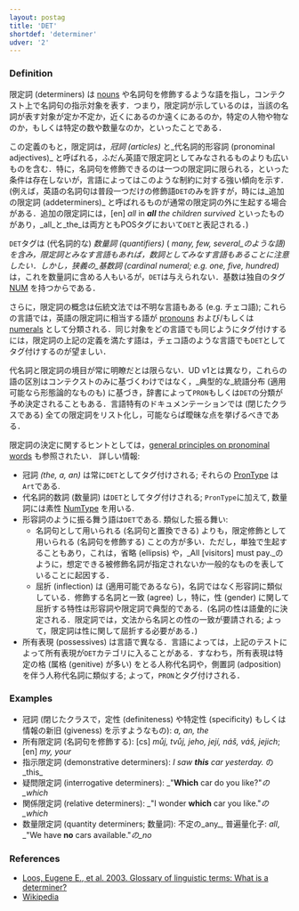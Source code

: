 ```yaml
---
layout: postag
title: 'DET'
shortdef: 'determiner'
udver: '2'
---
```


### Definition

限定詞 (determiners) は [nouns](NOUN) や名詞句を修飾するような語を指し，コンテクスト上で名詞句の指示対象を表す．つまり，限定詞が示しているのは，当該の名詞が表す対象が定か不定か，近くにあるのか遠くにあるのか，特定の人物や物なのか，もしくは特定の数や数量なのか，といったことである．

この定義のもと，限定詞は，_冠詞 (articles)_ と_代名詞的形容詞 (pronominal adjectives)_ と呼ばれる，ふだん英語で限定詞としてみなされるものよりも広いものを含む．特に，名詞句を修飾できるのは一つの限定詞に限られる，といった条件は存在しないが，言語によってはこのような制約に対する強い傾向を示す．(例えば，英語の名詞句は普段一つだけの修飾語`DET`のみを許すが，時には_追加の限定詞 (addeterminers)_ と呼ばれるものが通常の限定詞の外に生起する場合がある．追加の限定詞には，[en] _all_ in _<b>all</b> the children survived_ といったものがあり，_all_と_the_は両方ともPOSタグにおいて`DET`と表記される．)

`DET`タグは (代名詞的な) _数量詞 (quantifiers)_ ( _many, few, several_のような語) を含み，限定詞とみなす言語もあれば，数詞としてみなす言語もあることに注意したい．しかし，狭義の_基数詞 (cardinal numeral; e.g. one, five, hundred)_ は，これを数量詞に含める人もいるが，`DET`は与えられない．基数は独自のタグ [NUM]() を持つからである．

さらに，限定詞の概念は伝統文法では不明な言語もある (e.g. チェコ語); これらの言語では，英語の限定詞に相当する語が [pronouns](PRON) および/もしくは [numerals](NUM) として分類される．同じ対象をどの言語でも同じようにタグ付けするには，限定詞の上記の定義を満たす語は，チェコ語のような言語でも`DET`としてタグ付けするのが望ましい．

代名詞と限定詞の境目が常に明瞭だとは限らない．UD v1とは異なり，これらの語の区別はコンテクストのみに基づくわけではなく，_典型的な_統語分布 (適用可能なら形態論的なものも) に基づき，辞書によって`PRON`もしくは`DET`の分類が予め決定されることもある．言語特有のドキュメンテーションでは (閉じたクラスである) 全ての限定詞をリスト化し，可能ならば曖昧な点を挙げるべきである．

限定詞の決定に関するヒントとしては，[general principles on pronominal words](../overview/morphology.html#pronominal-words) も参照されたい．
詳しい情報:

* 冠詞 _(the, a, an)_ は常に`DET`としてタグ付けされる; それらの [PronType](/u/feat/PronType.html) は`Art`である.
* 代名詞的数詞 (数量詞) は`DET`としてタグ付けされる; `PronType`に加えて, 数量詞には素性 [NumType](/u/feat/NumType.html) を用いる.
* 形容詞のように振る舞う語は`DET`である. 類似した振る舞い:
  * 名詞句として用いられる (名詞句と置換できる) よりも，限定修飾として用いられる (名詞句を修飾する) ことの方が多い．ただし，単独で生起することもあり，これは，省略 (ellipsis) や，_All [visitors] must pay._のように，想定できる被修飾名詞が指定されないか一般的なものを表していることに起因する．
  * 屈折 (inflection) は (適用可能であるなら)，名詞ではなく形容詞に類似している．修飾する名詞と一致 (agree) し，特に，性 (gender) に関して屈折する特性は形容詞や限定詞で典型的である．(名詞の性は語彙的に決定される．限定詞では，文法から名詞との性の一致が要請される; よって，限定詞は性に関して屈折する必要がある．)
* 所有表現 (possessives) は言語で異なる．言語によっては，上記のテストによって所有表現が`DET`カテゴリに入ることがある．すなわち，所有表現は特定の格 (属格 (genitive) が多い) をとる人称代名詞や，側置詞 (adposition) を伴う人称代名詞に類似する; よって，`PRON`とタグ付けされる．

### Examples

- 冠詞 (閉じたクラスで，定性 (definiteness) や特定性 (specificity) もしくは情報の新旧 (giveness) を示すようなもの): _a, an, the_
- 所有限定詞 (名詞句を修飾する): [cs] _můj, tvůj, jeho, její, náš, váš, jejich_; [en] _my, your_
- 指示限定詞 (demonstrative determiners): _I saw <b>this</b> car yesterday._ の_this_
- 疑問限定詞 (interrogative determiners): _"<b>Which</b> car do you like?"_の_which_
- 関係限定詞 (relative determiners): _"I wonder <b>which</b> car you like."_の_which_
- 数量限定詞 (quantity determiners; 数量詞): 不定の_any_, 普遍量化子: _all_, _"We have <b>no</b> cars available."_の_no_

### References

- [Loos, Eugene E., et al. 2003. Glossary of linguistic terms: What is a determiner?](http://www-01.sil.org/linguistics/GlossaryOfLinguisticTerms/WhatIsADeterminer.htm)
- [Wikipedia](http://en.wikipedia.org/wiki/Determiner)
